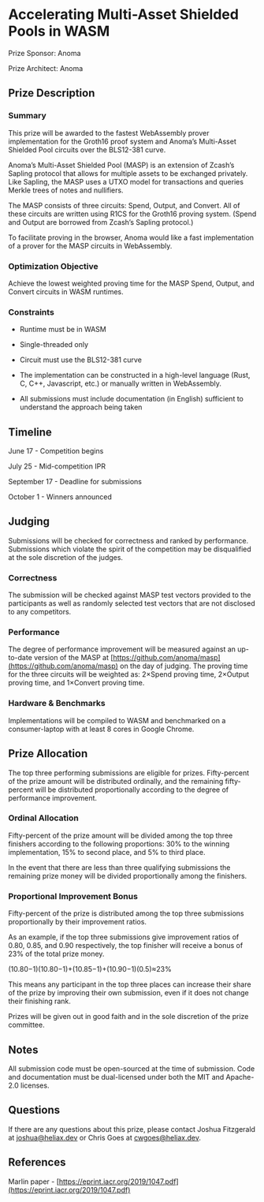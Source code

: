 # Accelerating Multi-Asset Shielded Pools in WASM

Prize Sponsor: Anoma

Prize Architect: Anoma

## Prize Description

### Summary

This prize will be awarded to the fastest WebAssembly prover implementation for the Groth16 proof system and Anoma’s Multi-Asset Shielded Pool circuits over the BLS12-381 curve.

Anoma’s Multi-Asset Shielded Pool (MASP) is an extension of Zcash’s Sapling protocol that allows for multiple assets to be exchanged privately. Like Sapling, the MASP uses a UTXO model for transactions and queries Merkle trees of notes and nullifiers.

The MASP consists of three circuits: Spend, Output, and Convert. All of these circuits are written using R1CS for the Groth16 proving system. (Spend and Output are borrowed from Zcash’s Sapling protocol.)

To facilitate proving in the browser, Anoma would like a fast implementation of a prover for the MASP circuits in WebAssembly.

### Optimization Objective

Achieve the lowest weighted proving time for the MASP Spend, Output, and Convert circuits in WASM runtimes.

### Constraints

-   Runtime must be in WASM
    
-   Single-threaded only
    
-   Circuit must use the BLS12-381 curve
    
-   The implementation can be constructed in a high-level language (Rust, C, C++, Javascript, etc.) or manually written in WebAssembly.
    
-   All submissions must include documentation (in English) sufficient to understand the approach being taken
    

  
  

## Timeline

  

June 17 - Competition begins

July 25 - Mid-competition IPR

September 17 - Deadline for submissions

October 1 - Winners announced

## Judging

  

Submissions will be checked for correctness and ranked by performance. Submissions which violate the spirit of the competition may be disqualified at the sole discretion of the judges.

### Correctness

  

The submission will be checked against MASP test vectors provided to the participants as well as randomly selected test vectors that are not disclosed to any competitors.

### Performance

The degree of performance improvement will be measured against an up-to-date version of the MASP at [https://github.com/anoma/masp](https://github.com/anoma/masp) on the day of judging. The proving time for the three circuits will be weighted as: 2×Spend proving time, 2×Output proving time, and 1×Convert proving time.

### Hardware & Benchmarks

Implementations will be compiled to WASM and benchmarked on a consumer-laptop with at least 8 cores in Google Chrome.

## Prize Allocation

The top three performing submissions are eligible for prizes. Fifty-percent of the prize amount will be distributed ordinally, and the remaining fifty-percent will be distributed proportionally according to the degree of performance improvement.

### Ordinal Allocation

Fifty-percent of the prize amount will be divided among the top three finishers according to the following proportions: 30% to the winning implementation, 15% to second place, and 5% to third place.

In the event that there are less than three qualifying submissions the remaining prize money will be divided proportionally among the finishers.

### Proportional Improvement Bonus

Fifty-percent of the prize is distributed among the top three submissions proportionally by their improvement ratios.

As an example, if the top three submissions give improvement ratios of 0.80, 0.85, and 0.90 respectively, the top finisher will receive a bonus of 23% of the total prize money.

(10.80−1)(10.80−1)+(10.85−1)+(10.90−1)(0.5)≈23%

This means any participant in the top three places can increase their share of the prize by improving their own submission, even if it does not change their finishing rank.

Prizes will be given out in good faith and in the sole discretion of the prize committee.

## Notes

  

All submission code must be open-sourced at the time of submission. Code and documentation must be dual-licensed under both the MIT and Apache-2.0 licenses.

## Questions

  

If there are any questions about this prize, please contact Joshua Fitzgerald at joshua@heliax.dev or Chris Goes at cwgoes@heliax.dev.

## References

Marlin paper - [https://eprint.iacr.org/2019/1047.pdf](https://eprint.iacr.org/2019/1047.pdf)
